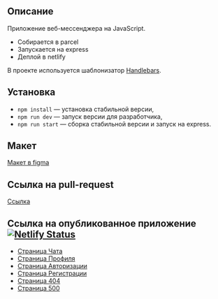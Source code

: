 
## Описание

Приложение веб-мессенджера на JavaScript.
- Собирается в parcel
- Запускается на express
- Деплой в netlify

В проекте используется шаблонизатор [Handlebars](https://handlebarsjs.com/).

## Установка

- `npm install` — установка стабильной версии,
- `npm run dev` — запуск версии для разработчика,
- `npm run start` — сборка стабильной версии и запуск на express.

## Макет  
[Макет в figma](https://www.figma.com/file/24EUnEHGEDNLdOcxg7ULwV/Chat?node-id=0%3A1&t=d9X32hefZdiDrerX-0)

## Ссылка на pull-request  
[Ссылка](https://github.com/Moriarty25/middle.messenger.praktikum.yandex/pull/2)

## Ссылка на опубликованное приложение  [![Netlify Status](https://api.netlify.com/api/v1/badges/498fb90c-5d7c-416c-95ac-d2c82a3e6003/deploy-status)](https://deploy--roaring-tanuki-6ce7ec.netlify.app/)
* [Страница Чата](https://deploy--roaring-tanuki-6ce7ec.netlify.app/)
* [Страница Профиля](https://deploy--roaring-tanuki-6ce7ec.netlify.app/profile)
* [Страница Авторизации](https://deploy--roaring-tanuki-6ce7ec.netlify.app/login)
* [Страница Регистрации](https://deploy--roaring-tanuki-6ce7ec.netlify.app/signin)
* [Страница 404](https://deploy--roaring-tanuki-6ce7ec.netlify.app/404)
* [Страница 500](https://deploy--roaring-tanuki-6ce7ec.netlify.app/500)
